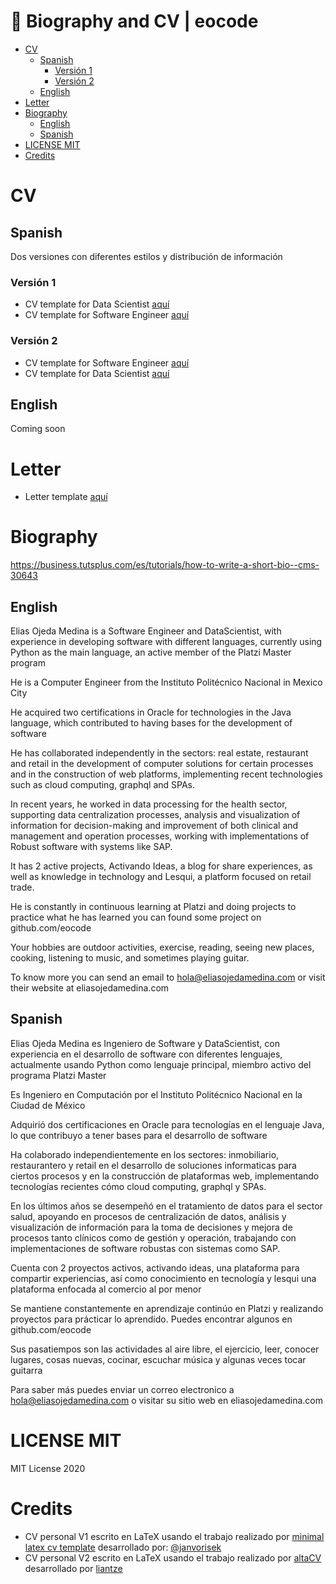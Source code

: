 # :page_with_curl: Biography and CV | eocode<!-- omit in toc -->


- [CV](#cv)
  - [Spanish](#spanish)
    - [Versión 1](#versión-1)
    - [Versión 2](#versión-2)
  - [English](#english)
- [Letter](#letter)
- [Biography](#biography)
  - [English](#english-1)
  - [Spanish](#spanish-1)
- [LICENSE MIT](#license-mit)
- [Credits](#credits)

# CV

## Spanish

Dos versiones con diferentes estilos y distribución de información

### Versión 1

* CV template for Data Scientist [aquí](/cv/CV-Elias%20Ojeda%20Medina%20-%20Data%20Scientist.pdf)
* CV template for Software Engineer [aquí](/cv/CV-Elias%20Ojeda%20Medina%20-%20Software%20Engineer.pdf.pdf)

### Versión 2

* CV template for Software Engineer [aquí](/cv2/CV-Elias%20Ojeda%20Medina%20-%20Software%20Engineer.pdf)
* CV template for Data Scientist [aquí](/cv2/CV-Elias%20Ojeda%20Medina%20-%20Data%20Scientist.pdf)

## English

Coming soon

# Letter

* Letter template [aquí](/letter/letter.pdf)

# Biography

https://business.tutsplus.com/es/tutorials/how-to-write-a-short-bio--cms-30643

## English

Elias Ojeda Medina is a Software Engineer and DataScientist, with experience in developing software with different languages, currently using Python as the main language, an active member of the Platzi Master program

He is a Computer Engineer from the Instituto Politécnico Nacional in Mexico City

He acquired two certifications in Oracle for technologies in the Java language, which contributed to having bases for the development of software

He has collaborated independently in the sectors: real estate, restaurant and retail in the development of computer solutions for certain processes and in the construction of web platforms, implementing recent technologies such as cloud computing, graphql and SPAs.

In recent years, he worked in data processing for the health sector, supporting data centralization processes, analysis and visualization of information for decision-making and improvement of both clinical and management and operation processes, working with implementations of Robust software with systems like SAP.

It has 2 active projects, Activando Ideas, a blog for share experiences, as well as knowledge in technology and Lesqui, a platform focused on retail trade.

He is constantly in continuous learning at Platzi and doing projects to practice what he has learned you can found some project on github.com/eocode

Your hobbies are outdoor activities, exercise, reading, seeing new places, cooking, listening to music, and sometimes playing guitar.

To know more you can send an email to hola@eliasojedamedina.com or visit their website at eliasojedamedina.com

## Spanish

Elias Ojeda Medina es Ingeniero de Software y DataScientist, con experiencia en el desarrollo de software con diferentes lenguajes, actualmente usando Python como lenguaje principal, miembro activo del programa Platzi Master

Es Ingeniero en Computación por el Instituto Politécnico Nacional en la Ciudad de México

Adquirió dos certificaciones en Oracle para tecnologías en el lenguaje Java, lo que contribuyo a tener bases para el desarrollo de software

Ha colaborado independientemente en los sectores: inmobiliario, restaurantero y retail en el desarrollo de soluciones informaticas para ciertos procesos y en la construcción de plataformas web, implementando tecnologías recientes cómo cloud computing, graphql y SPAs.

En los últimos años se desempeñó en el tratamiento de datos para el sector salud, apoyando en procesos de centralización de datos, análisis y visualización de información para la toma de decisiones y mejora de procesos tanto clínicos como de gestión y operación, trabajando con implementaciones de software robustas con sistemas como SAP.

Cuenta con 2 proyectos activos, activando ideas, una plataforma para compartir experiencias, así como conocimiento en tecnología y lesqui una plataforma enfocada al comercio al por menor

Se mantiene constantemente en aprendizaje continúo en Platzi y realizando proyectos para prácticar lo aprendido. Puedes encontrar algunos en github.com/eocode

Sus pasatiempos son las actividades al aire libre, el ejercicio, leer, conocer lugares, cosas nuevas, cocinar, escuchar música y algunas veces tocar guitarra

Para saber más puedes enviar un correo electronico a hola@eliasojedamedina.com o visitar su sitio web en eliasojedamedina.com

# LICENSE MIT

MIT License 2020

# Credits

* CV personal V1 escrito en LaTeX usando el trabajo realizado por [minimal latex cv template](https://github.com/janvorisek/minimal-latex-cv) desarrollado por: [@janvorisek](https://github.com/janvorisek)
* CV personal V2 escrito en LaTeX usando el trabajo realizado por [altaCV](https://github.com/liantze/AltaCV) desarrollado por [liantze](https://github.com/liantze)
